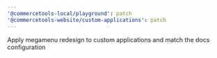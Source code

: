 ```yaml
---
'@commercetools-local/playground': patch
'@commercetools-website/custom-applications': patch
---
```


Apply megamenu redesign to custom applications and match the docs configuration
